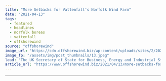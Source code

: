 ```yaml
---
title: "More Setbacks for Vattenfall’s Norfolk Wind Farm"
date: "2021-04-13"
tags: 
  - featured
  - headlines
  - norfolk boreas
  - vattenfall
  - offshorewind
source: "offshorewind"
image_url: "https://cdn.offshorewind.biz/wp-content/uploads/sites/2/2021/04/13122502/More-Setbacks-for-Vattenfalls-Norfolk-Wind-Farms.jpeg"
image_fp: "/assets/img/post_thumbnails/13.jpeg"
lead: "The UK Secretary of State for Business, Energy and Industrial Strategy (BEIS) Kwasi Kwarteng"
article_url: "https://www.offshorewind.biz/2021/04/13/more-setbacks-for-vattenfalls-norfolk-wind-farm/"
---
```


---
